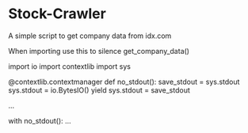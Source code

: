 # Stock-Crawler
A simple script to get company data from idx.com


When importing use this to silence get_company_data()

import io
import contextlib
import sys

@contextlib.contextmanager
def no_stdout():
    save_stdout = sys.stdout
    sys.stdout = io.BytesIO()
    yield
    sys.stdout = save_stdout

...

with no_stdout():
    ...
